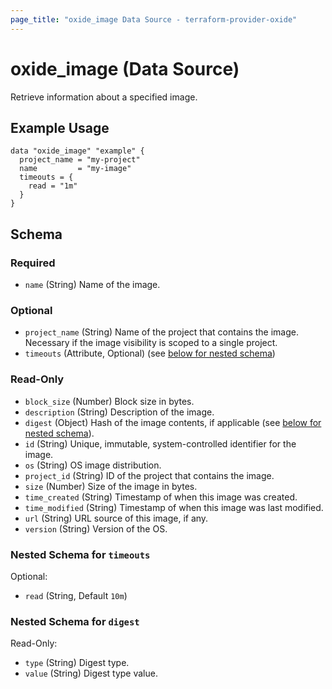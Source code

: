 ```yaml
---
page_title: "oxide_image Data Source - terraform-provider-oxide"
---
```


# oxide_image (Data Source)

Retrieve information about a specified image.

## Example Usage

```hcl
data "oxide_image" "example" {
  project_name = "my-project"
  name         = "my-image"
  timeouts = {
    read = "1m"
  }
}
```

## Schema

### Required

- `name` (String) Name of the image.

### Optional

- `project_name` (String) Name of the project that contains the image. Necessary if the image visibility is scoped to a single project.
- `timeouts` (Attribute, Optional) (see [below for nested schema](#nestedatt--timeouts))

### Read-Only

- `block_size` (Number) Block size in bytes.
- `description` (String) Description of the image.
- `digest` (Object) Hash of the image contents, if applicable (see [below for nested schema](#nestedobject--digest)).
- `id` (String) Unique, immutable, system-controlled identifier for the image.
- `os` (String) OS image distribution.
- `project_id` (String) ID of the project that contains the image.
- `size` (Number) Size of the image in bytes.
- `time_created` (String) Timestamp of when this image was created.
- `time_modified` (String) Timestamp of when this image was last modified.
- `url` (String) URL source of this image, if any.
- `version` (String) Version of the OS.

<a id="nestedatt--timeouts"></a>

### Nested Schema for `timeouts`

Optional:

- `read` (String, Default `10m`)

<a id="nestedobject--digest"></a>

### Nested Schema for `digest`

Read-Only:

- `type` (String) Digest type.
- `value` (String) Digest type value.
